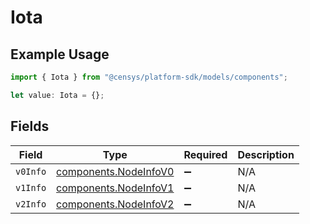 # Iota

## Example Usage

```typescript
import { Iota } from "@censys/platform-sdk/models/components";

let value: Iota = {};
```

## Fields

| Field                                                          | Type                                                           | Required                                                       | Description                                                    |
| -------------------------------------------------------------- | -------------------------------------------------------------- | -------------------------------------------------------------- | -------------------------------------------------------------- |
| `v0Info`                                                       | [components.NodeInfoV0](../../models/components/nodeinfov0.md) | :heavy_minus_sign:                                             | N/A                                                            |
| `v1Info`                                                       | [components.NodeInfoV1](../../models/components/nodeinfov1.md) | :heavy_minus_sign:                                             | N/A                                                            |
| `v2Info`                                                       | [components.NodeInfoV2](../../models/components/nodeinfov2.md) | :heavy_minus_sign:                                             | N/A                                                            |